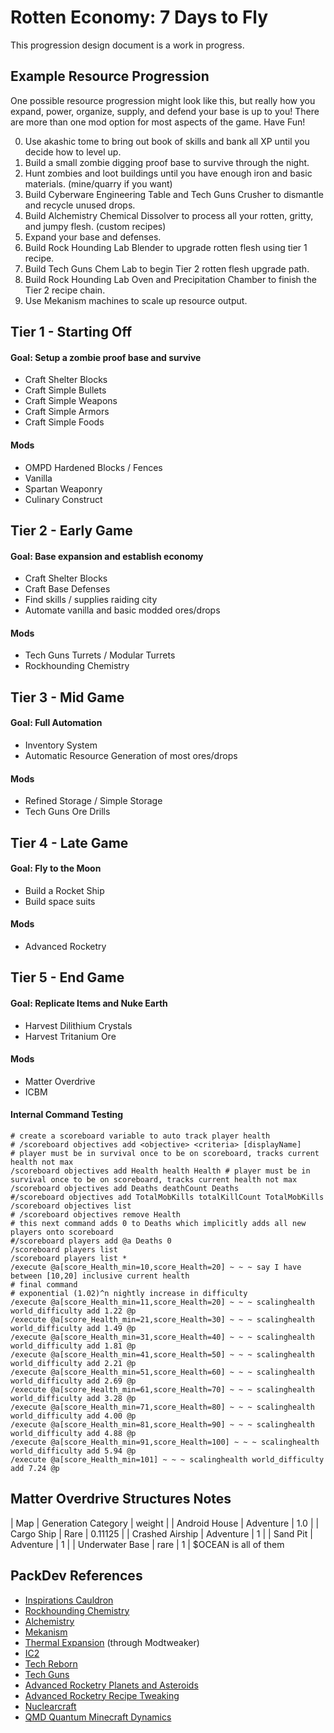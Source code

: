 Rotten Economy: 7 Days to Fly
===
This progression design document is a work in progress.

## Example Resource Progression
One possible resource progression might look like this, but really how you
expand, power, organize, supply, and defend your base is up to you! There
are more than one mod option for most aspects of the game. Have Fun!

0. Use akashic tome to bring out book of skills and bank all XP until you decide how to level up.
1. Build a small zombie digging proof base to survive through the night.
2. Hunt zombies and loot buildings until you have enough iron and basic materials. (mine/quarry if you want)
3. Build Cyberware Engineering Table and Tech Guns Crusher to dismantle and recycle unused drops.
4. Build Alchemistry Chemical Dissolver to process all your rotten, gritty, and jumpy flesh. (custom recipes)
5. Expand your base and defenses.
6. Build Rock Hounding Lab Blender to upgrade rotten flesh using tier 1 recipe.
7. Build Tech Guns Chem Lab to begin Tier 2 rotten flesh upgrade path.
8. Build Rock Hounding Lab Oven and Precipitation Chamber to finish the Tier 2 recipe chain.
9. Use Mekanism machines to scale up resource output.

## Tier 1 - Starting Off
#### Goal: Setup a zombie proof base and survive
* Craft Shelter Blocks
* Craft Simple Bullets
* Craft Simple Weapons
* Craft Simple Armors
* Craft Simple Foods

#### Mods
* OMPD Hardened Blocks / Fences
* Vanilla
* Spartan Weaponry
* Culinary Construct

## Tier 2 - Early Game
#### Goal: Base expansion and establish economy
* Craft Shelter Blocks
* Craft Base Defenses
* Find skills / supplies raiding city
* Automate vanilla and basic modded ores/drops

#### Mods
* Tech Guns Turrets / Modular Turrets
* Rockhounding Chemistry

## Tier 3 - Mid Game
#### Goal: Full Automation
* Inventory System
* Automatic Resource Generation of most ores/drops

#### Mods
* Refined Storage / Simple Storage
* Tech Guns Ore Drills

## Tier 4 - Late Game
#### Goal: Fly to the Moon
* Build a Rocket Ship
* Build space suits

#### Mods
* Advanced Rocketry

## Tier 5 - End Game
#### Goal: Replicate Items and Nuke Earth
* Harvest Dilithium Crystals
* Harvest Tritanium Ore

#### Mods
* Matter Overdrive
* ICBM

#### Internal Command Testing
```
# create a scoreboard variable to auto track player health
# /scoreboard objectives add <objective> <criteria> [displayName]
# player must be in survival once to be on scoreboard, tracks current health not max
/scoreboard objectives add Health health Health # player must be in survival once to be on scoreboard, tracks current health not max
/scoreboard objectives add Deaths deathCount Deaths
#/scoreboard objectives add TotalMobKills totalKillCount TotalMobKills
/scoreboard objectives list
# /scoreboard objectives remove Health
# this next command adds 0 to Deaths which implicitly adds all new players onto scoreboard
#/scoreboard players add @a Deaths 0
/scoreboard players list
/scoreboard players list *
/execute @a[score_Health_min=10,score_Health=20] ~ ~ ~ say I have between [10,20] inclusive current health
# final command
# exponential (1.02)^n nightly increase in difficulty
/execute @a[score_Health_min=11,score_Health=20] ~ ~ ~ scalinghealth world_difficulty add 1.22 @p
/execute @a[score_Health_min=21,score_Health=30] ~ ~ ~ scalinghealth world_difficulty add 1.49 @p
/execute @a[score_Health_min=31,score_Health=40] ~ ~ ~ scalinghealth world_difficulty add 1.81 @p
/execute @a[score_Health_min=41,score_Health=50] ~ ~ ~ scalinghealth world_difficulty add 2.21 @p
/execute @a[score_Health_min=51,score_Health=60] ~ ~ ~ scalinghealth world_difficulty add 2.69 @p
/execute @a[score_Health_min=61,score_Health=70] ~ ~ ~ scalinghealth world_difficulty add 3.28 @p
/execute @a[score_Health_min=71,score_Health=80] ~ ~ ~ scalinghealth world_difficulty add 4.00 @p
/execute @a[score_Health_min=81,score_Health=90] ~ ~ ~ scalinghealth world_difficulty add 4.88 @p
/execute @a[score_Health_min=91,score_Health=100] ~ ~ ~ scalinghealth world_difficulty add 5.94 @p
/execute @a[score_Health_min=101] ~ ~ ~ scalinghealth world_difficulty add 7.24 @p
```

## Matter Overdrive Structures Notes
| Map | Generation Category | weight |
| Android House | Adventure | 1.0    |
| Cargo Ship | Rare | 0.11125 |
| Crashed Airship | Adventure | 1 |
| Sand Pit | Adventure | 1 |
| Underwater Base | rare | 1 | $OCEAN is all of them


## PackDev References
* [Inspirations Cauldron](https://docs.blamejared.com/1.12/en/Mods/Modtweaker/Inspirations/Handlers/Cauldron/)
* [Rockhounding Chemistry](https://github.com/GlobbyPotato/Rockhounding_Chemistry/blob/1.12.2/CraftTweaker_chemistry_script_1_12_2.zs)
* [Alchemistry](https://docs.blamejared.com/1.12/en/Mods/Alchemistry/Atomizer/)
* [Mekanism](https://docs.blamejared.com/1.12/en/Mods/Mekanism/Chemical_Crystallizer/)
* [Thermal Expansion](https://docs.blamejared.com/1.12/en/Mods/Modtweaker/ThermalExpansion/Dynamos/CompressionDynamo/) (through Modtweaker)
* [IC2](https://docs.blamejared.com/1.12/en/Mods/IC2Tweaker/Blast_Furnace/)
* [Tech Reborn](https://docs.blamejared.com/1.12/en/Mods/Tech_Reborn/Alloy_Smelter/)
* [Tech Guns](https://github.com/pWn3d1337/Techguns2/wiki/Crafttweaker-Machine-Recipes)
* [Advanced Rocketry Planets and Asteroids](http://arwiki.dmodoomsirius.me/AdvancedRocketry/1.12.2/config/index.html)
* [Advanced Rocketry Recipe Tweaking](http://arwiki.dmodoomsirius.me/AdvancedRocketry/1.12.2/config/RecipeConfiguration.html)
* [Nuclearcraft](https://github.com/turbodiesel4598/NuclearCraft/blob/1.12.2o/craftTweaker.txt)
* [QMD Quantum Minecraft Dynamics](https://github.com/Lach01298/QMD/wiki/Crafttweaker-Integration)
